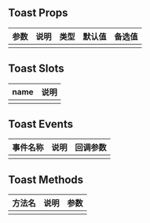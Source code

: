 ## Toast Props

| 参数         |   说明         | 类型     | 默认值      | 备选值            |
| ----------- | ------------- | -------- | --------- | ---------------- |
|             |               |           |          |                  |

## Toast Slots

|   name  |      说明       |
|  ------  |    ---------   |
|          |                |

## Toast Events

|   事件名称   |    说明   |  回调参数  |
| -------    | --------- |  --------- |
|            |           |            |

## Toast Methods

|  方法名  |   说明   |   参数   |
| ------- | ------  |  ------  |
|         |         |          |

